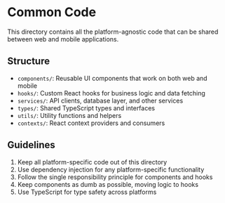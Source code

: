 # Common Code

This directory contains all the platform-agnostic code that can be shared between web and mobile applications.

## Structure

- `components/`: Reusable UI components that work on both web and mobile
- `hooks/`: Custom React hooks for business logic and data fetching
- `services/`: API clients, database layer, and other services
- `types/`: Shared TypeScript types and interfaces
- `utils/`: Utility functions and helpers
- `contexts/`: React context providers and consumers

## Guidelines

1. Keep all platform-specific code out of this directory
2. Use dependency injection for any platform-specific functionality
3. Follow the single responsibility principle for components and hooks
4. Keep components as dumb as possible, moving logic to hooks
5. Use TypeScript for type safety across platforms
